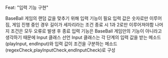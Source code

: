 Feat: "입력 기능 구현"

BaseBall 게임의 랜덤 값을 맞추기 위해 입력 기능이 필요
입력 값은 숫자로만 이루어짐, 게임 진행 중인 경우 길이가 세자리라는 조건
종료 시 1과 2로만 이루어져야함
나머지 조건은 모두 오류로 발생 후 종료
입력 기능은 BaseBall 게임만의 기능이 아니라고 생각하기 때문에 Input 클래스 선언 
Input 클래스는 각 단계의 입력 값을 받는 메소드(playInput, endInput)와
입력 값이 조건을 구분하는 메소드(regexCheck,playInputCheck,endInputCheck)로 구성
